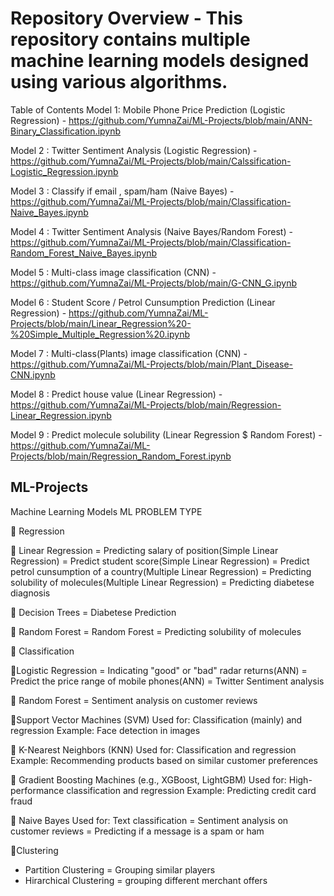 # Repository Overview - This repository contains multiple machine learning models designed using various algorithms.

Table of Contents
Model 1: Mobile Phone Price Prediction (Logistic Regression) - https://github.com/YumnaZai/ML-Projects/blob/main/ANN-Binary_Classification.ipynb

Model 2 : Twitter Sentiment Analysis (Logistic Regression) - https://github.com/YumnaZai/ML-Projects/blob/main/Calssification-Logistic_Regression.ipynb

Model 3 : Classify if email , spam/ham (Naive Bayes) - https://github.com/YumnaZai/ML-Projects/blob/main/Classification-Naive_Bayes.ipynb

Model 4 : Twitter Sentiment Analysis  (Naive Bayes/Random Forest) - https://github.com/YumnaZai/ML-Projects/blob/main/Classification-Random_Forest_Naive_Bayes.ipynb

Model 5 : Multi-class image classification (CNN) - https://github.com/YumnaZai/ML-Projects/blob/main/G-CNN_G.ipynb

Model 6 : Student Score / Petrol Cunsumption Prediction (Linear Regression) - https://github.com/YumnaZai/ML-Projects/blob/main/Linear_Regression%20-%20Simple_Multiple_Regression%20.ipynb

Model 7 : Multi-class(Plants) image classification (CNN) - https://github.com/YumnaZai/ML-Projects/blob/main/Plant_Disease-CNN.ipynb

Model 8 : Predict house value (Linear Regression) - https://github.com/YumnaZai/ML-Projects/blob/main/Regression-Linear_Regression.ipynb

Model 9 : Predict molecule solubility (Linear Regression $ Random Forest) - https://github.com/YumnaZai/ML-Projects/blob/main/Regression_Random_Forest.ipynb



## ML-Projects
Machine Learning Models
ML PROBLEM TYPE

📍 Regression

  📌 Linear Regression
      = Predicting salary of position(Simple Linear Regression)
      = Predict student score(Simple Linear Regression)
      = Predict petrol cunsumption of a country(Multiple Linear Regression)
      = Predicting solubility of molecules(Multiple Linear Regression)
      = Predicting diabetese diagnosis
      
 📌 Decision Trees
    = Diabetese Prediction

 📌 Random Forest
      =  Random Forest = Predicting solubility of molecules

📍 Classification

  📌Logistic Regression
    = Indicating "good" or "bad" radar returns(ANN)
    = Predict the price range of mobile phones(ANN)
    = Twitter Sentiment analysis

   📌 Random Forest
    = Sentiment analysis on customer reviews

   📌Support Vector Machines (SVM)
    Used for: Classification (mainly) and regression
    Example: Face detection in images

   📌 K-Nearest Neighbors (KNN)
    Used for: Classification and regression
    Example: Recommending products based on similar customer preferences

   📌 Gradient Boosting Machines (e.g., XGBoost, LightGBM)
    Used for: High-performance classification and regression
    Example: Predicting credit card fraud

  📌 Naive Bayes
    Used for: Text classification
    = Sentiment analysis on customer reviews
    = Predicting if a message is a spam or ham

   📍Clustering
   - Partition Clustering =  Grouping similar players
   - Hirarchical Clustering =  grouping different merchant offers
